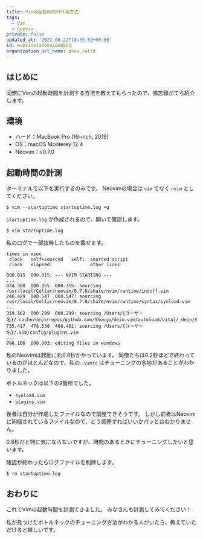```yaml
---
title: Vimの起動時間の計測方法
tags:
  - Vim
  - neovim
private: false
updated_at: '2022-08-22T10:35:59+09:00'
id: ec0c1fe1adb84a0e0263
organization_url_name: dena_coltd
---
```

## はじめに

同僚にVimの起動時間を計測する方法を教えてもらったので、備忘録がてら紹介します。

## 環境

- ハード：MacBook Pro (16-inch, 2019)
- OS：macOS Monterey 12.4
- Neovim：v0.7.0

## 起動時間の計測

ターミナルで以下を実行するのみです。
Neovimの場合は `vim` でなく `nvim` としてください。

```shell-session
$ vim --startuptime startuptime.log +q
```

`startuptime.log` が作成されるので、開いて確認します。

```shell-session
$ vim startuptime.log
```

私のログで一部抜粋したものを載せます。

```log:startuptime.log
times in msec
 clock   self+sourced   self:  sourced script
 clock   elapsed:              other lines

000.015  000.015: --- NVIM STARTING ---
...
024.360  000.355  000.355: sourcing /usr/local/Cellar/neovim/0.7.0/share/nvim/runtime/indoff.vim
246.429  000.547  000.547: sourcing /usr/local/Cellar/neovim/0.7.0/share/nvim/runtime/syntax/synload.vim
...
319.162  000.299  000.299: sourcing /Users/{ユーザー名}/.cache/dein/repos/github.com/Shougo/dein.vim/autoload/vital/_dein/System/Job/Neovim.vim
735.417  478.538  468.481: sourcing /Users/{ユーザー名}/.vim/config/plugins.vim
...
786.106  000.003: editing files in windows
```

私のNeovimは起動に約0.8秒かかっています。
同僚たちは0.2秒ほどで終わっているのがほとんどなので、私の `.vimrc` はチューニングの余地があることがわかりました。

ボトルネックは以下の2箇所でした。

- `synload.vim`
- `plugins.vim`

後者は自分が作成したファイルなので調整できそうです。
しかし前者はNeovimに同梱されているファイルなので、どう調整すればいいかパッとはわかりません。

0.8秒だと特に気にならないですが、時間のあるときにチューニングしたいと思います。

確認が終わったらログファイルを削除します。

```shell-session
$ rm startuptime.log
```

## おわりに

これでVimの起動時間を計測できました。
みなさんも計測してみてください！

私が見つけたボトルネックのチューニング方法がわかる人がいたら、教えていただけると嬉しいです。

